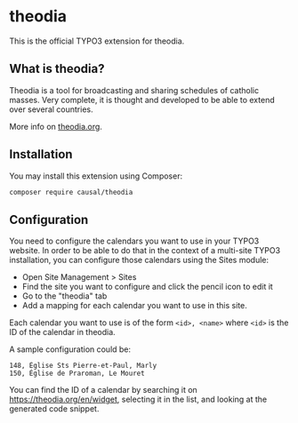 # theodia

This is the official TYPO3 extension for theodia.

## What is theodia?

Theodia is a tool for broadcasting and sharing schedules of catholic masses. Very complete, it is thought
and developed to be able to extend over several countries.

More info on [theodia.org](https://theodia.org).

## Installation

You may install this extension using Composer:

```bash
composer require causal/theodia
```

## Configuration

You need to configure the calendars you want to use in your TYPO3 website. In order to be able to do that
in the context of a multi-site TYPO3 installation, you can configure those calendars using the Sites module:

- Open Site Management > Sites
- Find the site you want to configure and click the pencil icon to edit it
- Go to the "theodia" tab
- Add a mapping for each calendar you want to use in this site.

Each calendar you want to use is of the form `<id>, <name>` where `<id>` is the ID of the calendar in theodia.

A sample configuration could be:

```
148, Église Sts Pierre-et-Paul, Marly
150, Église de Praroman, Le Mouret
```

You can find the ID of a calendar by searching it on https://theodia.org/en/widget, selecting it in the list,
and looking at the generated code snippet.
